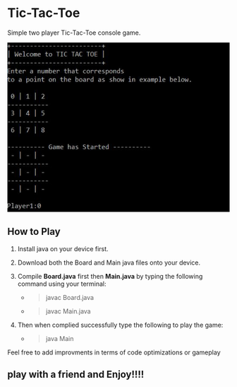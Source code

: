 # Tic-Tac-Toe
Simple two player Tic-Tac-Toe console game.


![alt text](https://raw.githubusercontent.com/Munanga/Tic-Tac-Toe/master/board.JPG) 

## How to Play
1. Install java on your device first. 
2. Download both the Board and Main java files onto your device.
3. Compile **Board.java** first then **Main.java** by typing the following command using your terminal:

   - > javac Board.java
   - > javac Main.java
4. Then when complied successfully type the following to play the game:
   
   - > java Main


Feel free to add improvments in terms of code optimizations or gameplay

## play with a friend and Enjoy!!!!

